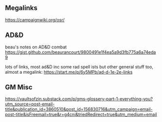 ## Megalinks
https://campaignwiki.org/osr/

## AD&D
beau's notes on AD&D combat https://gist.github.com/beaurancourt/9800491e1f4ea5a9d3fb775a6a74eda9

lots of links, most ad&D inc some rad spell ists but other general stuff too, almost a megalink:
https://start.me/p/6y5MPb/ad-d-1e-2e-links

## GM Misc
https://vaultsofzin.substack.com/p/gms-glossery-part-1-everything-you?utm_source=post-email-title&publication_id=3860510&post_id=156830716&utm_campaign=email-post-title&isFreemail=true&r=g4cni&triedRedirect=true&utm_medium=email